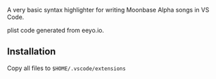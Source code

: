 A very basic syntax highlighter for writing Moonbase Alpha songs in VS Code.

plist code generated from eeyo.io.

## Installation

Copy all files to `$HOME/.vscode/extensions`
